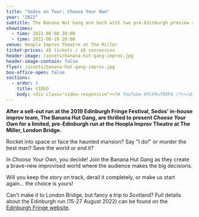 ```yaml
---
title: "Sedos on Tour: Choose Your Own"
year: "2022"
subtitle: The Banana Hut Gang are back with two pre-Edinburgh preview shows
showtimes:
  - time: 2022-08-08 20:00
  - time: 2022-08-10 20:00
venue: Hoopla Improv Theatre at The Miller
ticket-prices: £8 tickets / £6 concession
header-image: /assets/banana-hut-gang-improv.jpg
header-image-contain: false
flyer: /assets/banana-hut-gang-improv.jpg
box-office-open: false
sections:
  - order: 1
    title: VIDEO
    body: <div class="video-responsive"><?# YouTube KFcFKufRXFA /?></div>
---
```

**After a sell-out run at the 2019 Edinburgh Fringe Festival, Sedos' in-house improv team, The Banana Hut Gang, are thrilled to present *Choose Your Own* for a limited, pre-Edinburgh run at the Hoopla Improv Theatre at The Miller, London Bridge.**

Rocket into space or face the haunted mansion? Say "I do!" or murder the best man? Save the world or end it?

In *Choose Your Own*, you decide! Join the Banana Hut Gang as they create a brave-new improvised world where the audience makes the big decisions.

Will you keep the story on track, derail it completely, or make us start again... the choice is yours!

Can't make it to London Bridge, but fancy a trip to Scotland? Full details about the Edinburgh run (15-27 August 2022) can be found on the [Edinburgh Fringe website](https://tickets.edfringe.com/whats-on/choose-your-own).